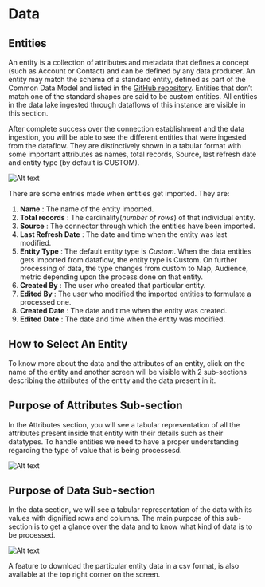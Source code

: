 # Data

## Entities

An entity is a collection of attributes and metadata that defines a concept (such as Account or Contact) and can be defined by any data producer. An entity may match the schema of a standard entity, defined as part of the Common Data Model and listed in the [GitHub repository](https://aka.ms/cdmrepo). Entities that don’t match one of the standard shapes are said to be custom entities. All entities in the data lake ingested through dataflows of this instance are visible in this section.

After complete success over the connection establishment and the data ingestion, you will be able to see the different entities that were ingested from the dataflow. They are distinctively shown in a tabular format with some important attributes as names, total records, Source, last refresh date and entity type (by default is CUSTOM).

![Alt text](https://github.com/skypointcloud/platform/blob/master/docs/doc_snippets/entities.jpg?raw=true)

There are some entries made when entities get imported. They are:
1. **Name** : The name of the entity imported.
2. **Total records** : The cardinality(*number of rows*) of that individual entity.
3. **Source** : The connector through which the entities have been imported.
4. **Last Refresh Date** : The date and time when the entity was last modified.
5. **Entity Type** : The default entity type is *Custom*. When the data entities gets imported from dataflow, the entity type is Custom. On further processing of data, the type changes from custom to Map, Audience, metric depending upon the process done on that entity.
6. **Created By** : The user who created that particular entity.
7. **Edited By** : The user who modified the imported entities to formulate a processed one.
8. **Created Date** : The date and time when the entity was created.
9. **Edited Date** : The date and time when the entity was modified.

## How to Select An Entity

To know more about the data and the attributes of an entity, click on the name of the entity and another screen will be visible with 2 sub-sections describing the attributes of the entity and the data present in it.

## Purpose of Attributes Sub-section

In the Attributes section, you will see a tabular representation of all the attributes present inside that entity with their details such as their datatypes. To handle entities we need to have a proper understanding regarding the type of value that is being processesd.

![Alt text](https://github.com/skypointcloud/platform/blob/master/docs/doc_snippets/attributes.PNG?raw=true)

## Purpose of Data Sub-section

In the data section, we will see a tabular representation of the data with its values with dignified rows and columns. The main purpose of this sub-section is to get a glance over the data and to know what kind of data is to be processed.

![Alt text](https://github.com/skypointcloud/platform/blob/master/docs/doc_snippets/data-entity.jpg?raw=true)

A feature to download the particular entity data in a csv format, is also available at the top right corner on the screen.